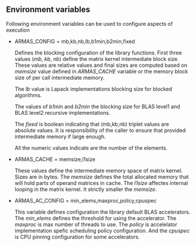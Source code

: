 
## Environment variables

Following environment variables can be used to configure aspects of execution

* ARMAS_CONFIG = mb,kb,nb,lb,b1min,b2min,fixed

    Defines the blocking configuration of the library functions. First three values
    (*mb*, *kb*, *nb*) define the matrix kernel intermediate block size. These values are
    relative values and final sizes are computed based on *memsize* value defined
    in *ARMAS_CACHE* variable or the memory block size of per call intermediate memory.

    The *lb* value is Lapack implementations blocking size for blocked algorithms.

    The values of *b1min* and *b2min* the blocking size for BLAS level1 and BLAS level2
    recursive implementations.

    The *fixed* is boolean indicating that (mb,kb,nb) triplet values are absolute
    values. It is responsibility of the caller to ensure that provided intermediate
    memory if large enough.

    All the numeric values indicate are the number of the elements.

* ARMAS_CACHE = memsize,l1size

    These values define the intermediate memory space of matrix kernel. Sizes are in bytes.
    The *memsize* defines the total allocated memory that will hold parts of operand
    matrices in cache. The *l1size* affectes internal looping in the matrix kernel. It
    strictly smaller the *memsize*.

* ARMAS_AC_CONFIG = min_elems,maxproc,policy,cpuspec

    This variable defines configuration the library default BLAS accelerators. The *min_elems*
    defines the threshold for using the accelerator. The *maxproc* is max number of threads to
    use. The *policy* is accelelator implementation spefic scheduling policy configuration. And
    the *cpuspec* is CPU pinning configuration for some accelerators.



